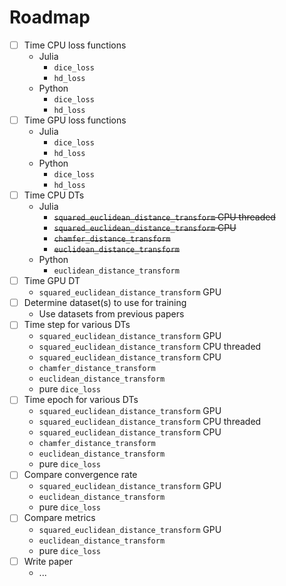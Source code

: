 # Roadmap
- [ ] Time CPU loss functions
  * Julia
	* `dice_loss`
    * `hd_loss`
  * Python
	* `dice_loss`
	* `hd_loss`
- [ ] Time GPU loss functions
  * Julia
	* `dice_loss`
	* `hd_loss`
  * Python
    * `dice_loss`
	* `hd_loss`
- [ ] Time CPU DTs
  * Julia
	* ~~`squared_euclidean_distance_transform` CPU threaded~~
	* ~~`squared_euclidean_distance_transform` CPU~~
	* ~~`chamfer_distance_transform`~~
	* ~~`euclidean_distance_transform`~~
  * Python
	* `euclidean_distance_transform`
- [ ] Time GPU DT
	-  `squared_euclidean_distance_transform` GPU
- [ ] Determine dataset(s) to use for training
	* Use datasets from previous papers
- [ ] Time step for various DTs
	* `squared_euclidean_distance_transform` GPU
	* `squared_euclidean_distance_transform` CPU threaded
	* `squared_euclidean_distance_transform` CPU
	* `chamfer_distance_transform`
	* `euclidean_distance_transform`
	* pure `dice_loss`
- [ ] Time epoch for various DTs
	* `squared_euclidean_distance_transform` GPU
	* `squared_euclidean_distance_transform` CPU threaded
	* `squared_euclidean_distance_transform` CPU
	* `chamfer_distance_transform`
	* `euclidean_distance_transform`
	* pure `dice_loss`
- [ ] Compare convergence rate
	* `squared_euclidean_distance_transform` GPU
	* `euclidean_distance_transform`
	* pure `dice_loss`
- [ ] Compare metrics
	* `squared_euclidean_distance_transform` GPU
	* `euclidean_distance_transform`
	* pure `dice_loss`
- [ ] Write paper
  * ...
